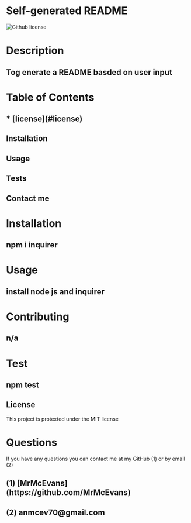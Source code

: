 # Self-generated README

![Github license](https://img.shields.io/badge/License-MIT-yellow.svg)



<h1>Description</h1>

<h2>Tog enerate a README basded on user input</h2>


<h1>Table of Contents</h1>

<h2>
* [license](#license)
</h2>
<h2>Installation</h2>
<h2>Usage</h2>
<h2>Tests</h2>
<h2>Contact me</h2>

<h1>Installation</h1>

<h2>npm i inquirer</h2>


<h1>Usage</h1>

<h2>install node js and inquirer</h2>


<h1>Contributing</h1>

<h2>n/a</h2>


<h1>Test</h1>

<h2>npm test</h2>

<h2><h2>License</h2>

  This project is protexted under the MIT license</h2>


<h1>Questions</h1>

If you have any questions you can contact me at my GitHub (1) or by email (2)

<h2>(1) [MrMcEvans] (https://github.com/MrMcEvans)</h2>

<h2>(2) anmcev70@gmail.com</h2>
